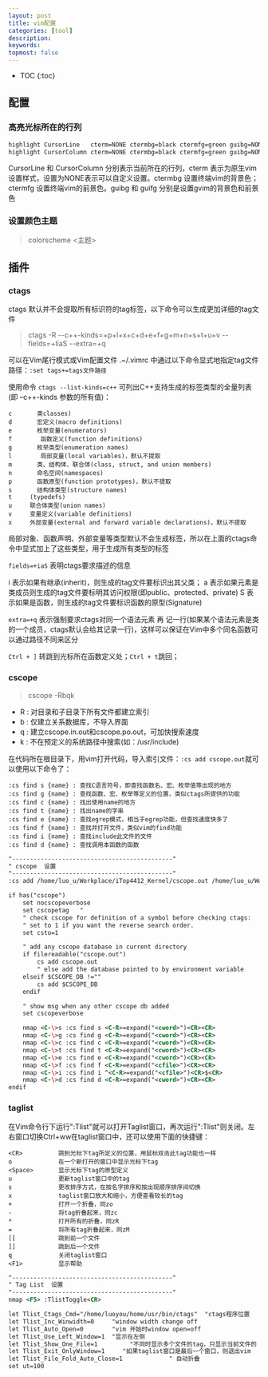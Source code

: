 ```yaml
---
layout: post
title: vim配置
categories: [tool]
description: 
keywords: 
topmost: false
---
```


* TOC
{:toc}

## 配置

### 高亮光标所在的行列

```xml
highlight CursorLine   cterm=NONE ctermbg=black ctermfg=green guibg=NONE guifg=NONE
highlight CursorColumn cterm=NONE ctermbg=black ctermfg=green guibg=NONE guifg=NONE
```

CursorLine 和 CursorColumn 分别表示当前所在的行列，cterm 表示为原生vim设置样式，设置为NONE表示可以自定义设置。ctermbg 设置终端vim的背景色；ctermfg 设置终端vim的前景色。guibg 和 guifg 分别是设置gvim的背景色和前景色

### 设置颜色主题

>colorscheme <主题>

## 插件

### ctags

ctags 默认并不会提取所有标识符的tag标签，以下命令可以生成更加详细的tag文件
>ctags -R --c++-kinds=+p+l+x+c+d+e+f+g+m+n+s+t+u+v --fields=+liaS --extra=+q

可以在Vim尾行模式或Vim配置文件 .~/.vimrc 中通过以下命令显式地指定tag文件路径：`:set tags+=tags文件路径`

使用命令 `ctags --list-kinds=c++` 可列出C++支持生成的标签类型的全量列表(即 –c++-kinds 参数的所有值)：

```t
c       类classes)
d       宏定义(macro definitions)
e       枚举变量(enumerators)
f        函数定义(function definitions)
g       枚举类型(enumeration names)
l        局部变量(local variables)，默认不提取
m       类、结构体、联合体(class, struct, and union members)
n       命名空间(namespaces)
p       函数原型(function prototypes)，默认不提取
s       结构体类型(structure names)
t     (typedefs)
u     联合体类型(union names)
v     变量定义(variable definitions)
x     外部变量(external and forward variable declarations)，默认不提取
```

局部对象、函数声明、外部变量等类型默认不会生成标签，所以在上面的ctags命令中显式加上了这些类型，用于生成所有类型的标签

`fields=+iaS` 表明ctags要求描述的信息

i 表示如果有继承(inherit)，则生成的tag文件要标识出其父类；
a 表示如果元素是类成员则生成的tag文件要标明其访问权限(即public、protected、private)
S 表示如果是函数，则生成的tag文件要标识函数的原型(Signature)

`extra=+q` 表示强制要求ctags对同一个语法元素 再 记一行(如果某个语法元素是类的一个成员，ctags默认会给其记录一行)，这样可以保证在Vim中多个同名函数可以通过路径不同来区分

`Ctrl + ]` 转跳到光标所在函数定义处；`Ctrl + t`跳回；

### cscope

>cscope -Rbqk

* R : 对目录和子目录下所有文件都建立索引
* b : 仅建立关系数据库，不导入界面
* q : 建立cscope.in.out和cscope.po.out，可加快搜索速度
* k : 不在预定义的系统路径中搜索(如：/usr/include)

在代码所在根目录下，用vim打开代码，导入索引文件：`:cs add cscope.out`就可以使用以下命令了：

```t
:cs find s {name} : 查找C语言符号，即查找函数名、宏、枚举值等出现的地方
:cs find g {name} : 查找函数、宏、枚举等定义的位置，类似ctags所提供的功能
:cs find c {name} : 找出使用name的地方
:cs find t {name} : 找出name的字串
:cs find e {name} : 查找egrep模式，相当于egrep功能，但查找速度快多了
:cs find f {name} : 查找并打开文件，类似vim的find功能
:cs find i {name} : 查找include此文件的文件
:cs find d {name} : 查找调用本函数的函数
```

```xml
"---------------------------------------------"
" cscope  设置
"---------------------------------------------"
:cs add /home/luo_u/Workplace/iTop4412_Kernel/cscope.out /home/luo_u/Workplace/iTop4412_Kernel

if has("cscope")
    set nocscopeverbose
    set cscopetag   "
    " check cscope for definition of a symbol before checking ctags:
    " set to 1 if you want the reverse search order.
    set csto=1

    " add any cscope database in current directory
    if filereadable("cscope.out")
        cs add cscope.out
        " else add the database pointed to by environment variable
    elseif $CSCOPE_DB !=""
        cs add $CSCOPE_DB
    endif

    " show msg when any other cscope db added
    set cscopeverbose

    nmap <C-\>s :cs find s <C-R>=expand("<cword>")<CR><CR>
    nmap <C-\>g :cs find g <C-R>=expand("<cword>")<CR><CR>
    nmap <C-\>c :cs find c <C-R>=expand("<cword>")<CR><CR>
    nmap <C-\>t :cs find t <C-R>=expand("<cword>")<CR><CR>
    nmap <C-\>e :cs find e <C-R>=expand("<cword>")<CR><CR>
    nmap <C-\>f :cs find f <C-R>=expand("<cfile>")<CR><CR>
    nmap <C-\>i :cs find i ^<C-R>=expand("<cfile>")<CR>$<CR>
    nmap <C-\>d :cs find d <C-R>=expand("<cword>")<CR><CR>
endif
```

### taglist

在Vim命令行下运行":Tlist"就可以打开Taglist窗口，再次运行":Tlist"则关闭。左右窗口切换Ctrl+ww在taglist窗口中，还可以使用下面的快捷键：

```t
<CR>          跳到光标下tag所定义的位置，用鼠标双击此tag功能也一样
o             在一个新打开的窗口中显示光标下tag
<Space>       显示光标下tag的原型定义
u             更新taglist窗口中的tag
s             更改排序方式，在按名字排序和按出现顺序排序间切换
x             taglist窗口放大和缩小，方便查看较长的tag
+             打开一个折叠，同zo
-             将tag折叠起来，同zc
*             打开所有的折叠，同zR
=             将所有tag折叠起来，同zM
[[            跳到前一个文件
]]            跳到后一个文件
q             关闭taglist窗口
<F1>          显示帮助
```

```xml
"---------------------------------------------"
" Tag List  设置
"---------------------------------------------"
nmap <F5> :TlistToggle<CR>

let Tlist_Ctags_Cmd="/home/luoyou/home/usr/bin/ctags"  "ctags程序位置
let Tlist_Inc_Winwidth=0     "window width change off
let Tlist_Auto_Open=0        "vim 开始时window open=off
let Tlist_Use_Left_Window=1  "显示在左侧
let Tlist_Show_One_File=1         "不同时显示多个文件的tag，只显示当前文件的    
let Tlist_Exit_OnlyWindow=1     "如果taglist窗口是最后一个窗口，则退出vim   
let Tlist_File_Fold_Auto_Close=1             " 自动折叠
set ut=100
```

